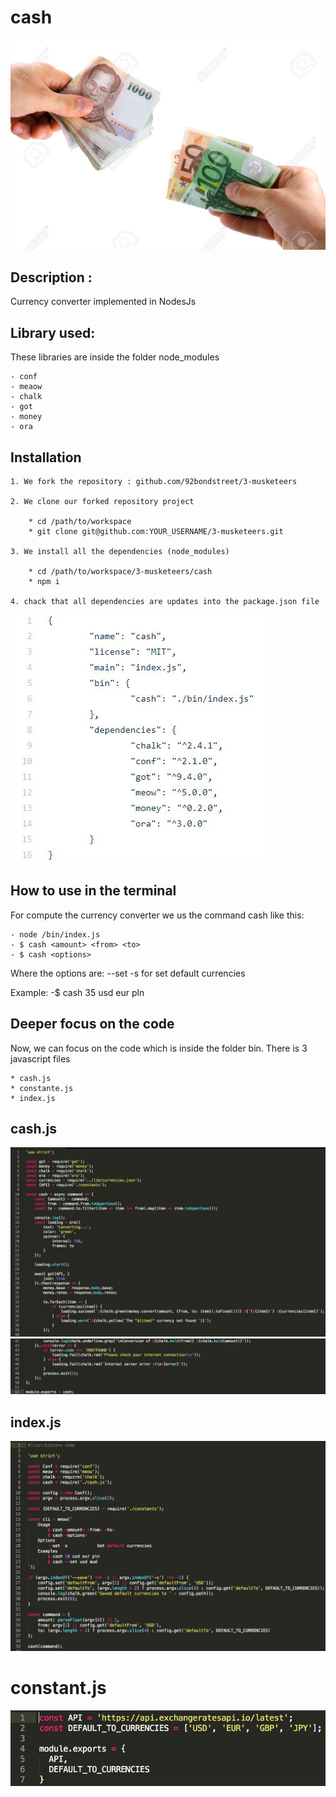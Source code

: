 # cash
![](images/echangePic.jpg)

## Description :
Currency converter implemented in NodesJs

## Library used:
These libraries are inside the folder node_modules

	- conf
	- meaow
	- chalk
	- got
	- money
	- ora

## Installation

	1. We fork the repository : github.com/92bondstreet/3-musketeers

	2. We clone our forked repository project

		* cd /path/to/workspace
		* git clone git@github.com:YOUR_USERNAME/3-musketeers.git
	
	3. We install all the dependencies (node_modules)

		* cd /path/to/workspace/3-musketeers/cash
		* npm i
	
	4. chack that all dependencies are updates into the package.json file
![](images/Dependencies.jpg)

## How to use in the terminal

For compute the currency converter we us the command cash like this:

	- node /bin/index.js 
	- $ cash <amount> <from> <to>
	- $ cash <options>

   Where the options are: --set -s   for set default currencies
	
   Example: 
	-$ cash 35 usd eur pln

## Deeper focus on the code

Now, we can focus on the code which is inside the folder bin. There is 3 javascript files
	
	* cash.js
 	* constante.js
	* index.js

## cash.js

![](images/cash1.png)
![](images/cash2.png)

## index.js

![](images/index.png)

# constant.js

![](images/constant.png)







	


 